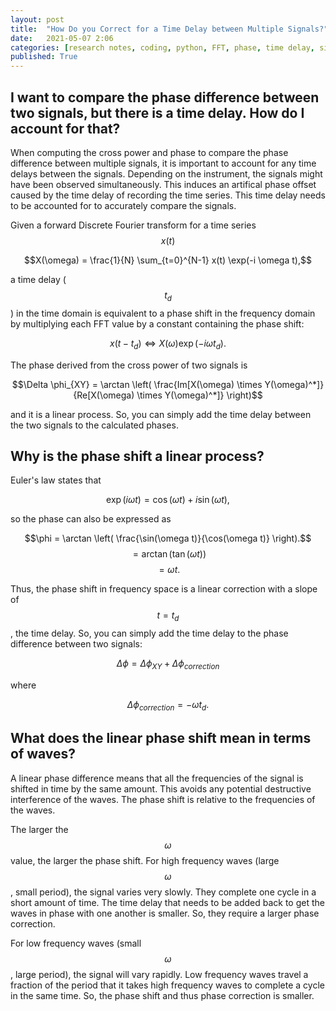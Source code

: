 ```yaml
---
layout: post
title:  "How Do you Correct for a Time Delay between Multiple Signals?"
date:   2021-05-07 2:06
categories: [research notes, coding, python, FFT, phase, time delay, signals, phase shift, time series]
published: True
---
```


## I want to compare the phase difference between two signals, but there is a time delay. How do I account for that?

When computing the cross power and phase to compare the phase difference between multiple signals, it is important to account for any time delays between the signals. Depending on the instrument, the signals might have been observed simultaneously. This induces an artifical phase offset caused by the time delay of recording the time series.  This time delay needs to be accounted for to accurately compare the signals.

Given a forward Discrete Fourier transform for a time series $$x(t)$$

$$X(\omega) = \frac{1}{N} \sum_{t=0}^{N-1} x(t) \exp(-i \omega t),$$

a time delay ($$t_d$$) in the time domain is equivalent to a phase shift in the frequency domain by multiplying each FFT value by a constant containing the phase shift: 

$$x(t - t_d) \Leftrightarrow X(\omega) \exp(-i \omega t_d).$$

The phase derived from the cross power of two signals is

$$\Delta \phi_{XY} = \arctan \left(  \frac{Im[X(\omega) \times Y(\omega)^*]}{Re[X(\omega) \times Y(\omega)^*]} \right)$$

and it is a linear process. So, you can simply add the time delay between the two signals to the calculated phases.

## Why is the phase shift a linear process?

Euler's law states that 

$$\exp(i \omega t) = \cos(\omega t) + i\sin(\omega t),$$

so the phase can also be expressed as 

$$\phi = \arctan \left( \frac{\sin(\omega t)}{\cos(\omega t)} \right).$$ 
$$=  \arctan (\tan(\omega t))$$
$$= \omega t.$$ 

Thus, the phase shift in frequency space is a linear correction with a slope of $$t = t_d$$, the time delay. So, you can simply add the time delay to the phase difference between two signals:

$$\Delta \phi = \Delta \phi_{XY} + \Delta \phi_{correction}$$

where 

$$\Delta \phi_{correction} = -\omega t_d.$$

##  What does the linear phase shift mean in terms of waves?

A linear phase difference means that all the frequencies of the signal is shifted in time by the same amount. This avoids any potential destructive interference of the waves. The phase shift is relative to the frequencies of the waves.

The larger the $$\omega$$ value, the larger the phase shift. For high frequency waves (large $$\omega$$, small period), the signal varies very slowly. They complete one cycle in a short amount of time. The time delay that needs to be added back to get the waves in phase with one another is smaller. So, they require a larger phase correction.

For low frequency waves (small $$\omega$$, large period), the signal will vary rapidly. Low frequency waves travel a fraction of the period that it takes high frequency waves to complete a cycle in the same time. So, the phase shift and thus phase correction is smaller.